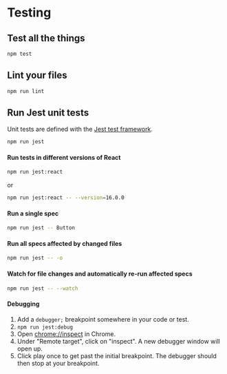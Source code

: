 # Testing

## Test all the things

```sh
npm test
```

## Lint your files

```sh
npm run lint
```

## Run Jest unit tests

Unit tests are defined with the [Jest test framework](https://facebook.github.io/jest/).

```sh
npm run jest
```

#### Run tests in different versions of React

```sh
npm run jest:react
```

or

```sh
npm run jest:react -- --version=16.0.0
```

#### Run a single spec

```sh
npm run jest -- Button
```

#### Run all specs affected by changed files

```sh
npm run jest -- -o
```

#### Watch for file changes and automatically re-run affected specs

```sh
npm run jest -- --watch
```

#### Debugging

1. Add a `debugger;` breakpoint somewhere in your code or test.
1. `npm run jest:debug`
1. Open [chrome://inspect](chrome://inspect) in Chrome.
1. Under "Remote target", click on "inspect". A new debugger window will open up.
1. Click play once to get past the initial breakpoint.  The debugger should then stop at your breakpoint.
